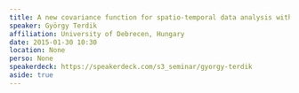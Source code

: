 ```yaml
---
title: A new covariance function for spatio-temporal data analysis with application to atmospheric pollution and sensor networking 
speaker: György Terdik
affiliation: University of Debrecen, Hungary
date: 2015-01-30 10:30
location: None
perso: None
speakerdeck: https://speakerdeck.com/s3_seminar/gyorgy-terdik
aside: true
---
```

